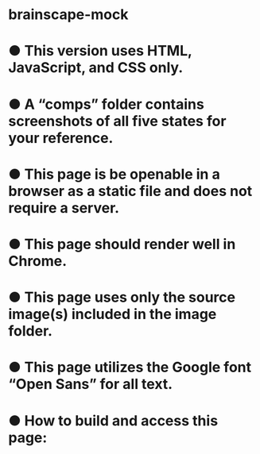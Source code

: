 # brainscape-mock

# ● This version uses HTML, JavaScript, and CSS only. 
# ● A “comps” folder contains screenshots of all five states for your reference.
# ● This page is be openable in a browser as a static file and does not require a server.
# ● This page should render well in Chrome.
# ● This page uses only the source image(s) included in the image folder.
# ● This page utilizes the Google font “Open Sans” for all text.
# ● How to build and access this page: 
